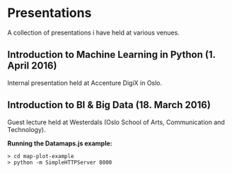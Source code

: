 # Presentations

A collection of presentations i have held at various venues.

## Introduction to Machine Learning in Python (1. April 2016)

Internal presentation held at Accenture DigiX in Oslo.

## Introduction to BI & Big Data (18. March 2016)

Guest lecture held at Westerdals (Oslo School of Arts, Communication and Technology).

**Running the Datamaps.js example:**

```
> cd map-plot-example
> python -m SimpleHTTPServer 8000
```
